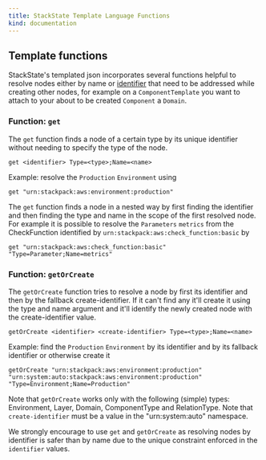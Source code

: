 ```yaml
---
title: StackState Template Language Functions
kind: documentation
---
```


## Template functions
StackState's templated json incorporates several functions helpful to resolve nodes either by name or [identifier](/configure/identifiers) that need to be addressed while creating other nodes, for example on a `ComponentTemplate` you want to attach to your about to be created `Component` a `Domain`.

### Function: `get`
The `get` function finds a node of a certain type by its unique identifier without needing to specify the type of the node.
```
get <identifier> Type=<type>;Name=<name>
```

Example: resolve the `Production` `Environment` using
```
get "urn:stackpack:aws:environment:production"
```

The `get` function finds a node in a nested way by first finding the identifier and then finding the type and name in the scope of the first resolved node. For example it is possible to resolve the `Parameters` `metrics` from the CheckFunction identified by `urn:stackpack:aws:check_function:basic` by
```
get "urn:stackpack:aws:check_function:basic" "Type=Parameter;Name=metrics"
```

### Function: `getOrCreate`
The `getOrCreate` function tries to resolve a node by first its identifier and then by the fallback create-identifier. If it can't find any it'll create it using the type and name argument and it'll identify the newly created node with the create-identifier value.
```
getOrCreate <identifier> <create-identifier> Type=<type>;Name=<name>
```

Example: find the `Production` `Environment` by its identifier and by its fallback identifier or otherwise create it
```
getOrCreate "urn:stackpack:aws:environment:production" "urn:system:auto:stackpack:aws:environment:production" "Type=Environment;Name=Production"
```

Note that `getOrCreate` works only with the following (simple) types: Environment, Layer, Domain, ComponentType and RelationType.
Note that `create-identifier` must be a value in the "urn:system:auto" namespace.

We strongly encourage to use `get` and `getOrCreate` as resolving nodes by identifier is safer than by name due to the unique constraint enforced in the `identifier` values.
